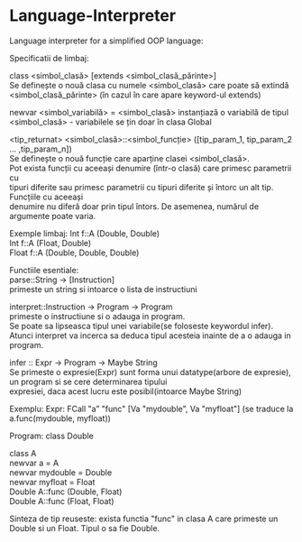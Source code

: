 # Language-Interpreter
Language interpreter for a simplified OOP language:

Specificatii de limbaj:<br />

class <simbol_clasă> [extends <simbol_clasă_părinte>]<br />
Se definește o nouă clasa cu numele <simbol_clasă> care poate să extindă<br />
<simbol_clasă_părinte> (în cazul în care apare keyword-ul extends)<br />

newvar <simbol_variabilă> = <simbol_clasă> instanțiază o variabilă de tipul<br />
<simbol_clasă> - variabilele se țin doar în clasa Global<br />

<tip_returnat> <simbol_clasă>::<simbol_funcție> ([tip_param_1, tip_param_2 … ,tip_param_n])<br />
Se definește o nouă funcție care aparține clasei <simbol_clasă>.<br />
Pot exista funcții cu aceeași denumire (într-o clasă) care primesc parametrii cu<br />
tipuri diferite sau primesc parametrii cu tipuri diferite și întorc un alt tip. Funcțiile cu aceeași<br />
denumire nu diferă doar prin tipul întors. De asemenea, numărul de argumente poate varia.<br />

Exemple limbaj:
Int f::A (Double, Double)<br />
Int f::A (Float, Double)<br />
Float f::A (Double, Double, Double)<br />

Functiile esentiale:<br />
parse::String -> [Instruction]<br />
primeste un string si intoarce o lista de instructiuni<br />

interpret::Instruction -> Program -> Program<br />
primeste o instructiune si o adauga in program.<br />
Se poate sa lipseasca tipul unei variabile(se foloseste keywordul infer). Atunci interpret
va incerca sa deduca tipul acesteia inainte de a o adauga in program.<br />

infer :: Expr -> Program -> Maybe String<br />
Se primeste o expresie(Expr) sunt forma unui datatype(arbore de expresie), un program si se cere determinarea tipului<br />
expresiei, daca acest lucru este posibil(intoarce Maybe String)<br />

Exemplu:
Expr: FCall "a” "func" [Va "mydouble", Va "myfloat"] (se traduce la a.func(mydouble, myfloat))

Program:
class Double

class A <br />
newvar a = A <br />
newvar mydouble = Double<br />
newvar myfloat = Float <br />
Double A::func (Double, Float) <br />
Double A::func (Float, Float) <br />

Sinteza de tip reuseste: exista functia "func" in clasa A care primeste un Double si un Float. Tipul o sa fie Double.<br />
